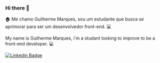 ### Hi there 👋

:house: Me chamo Guilherme Marques, sou um estudante que busca se aprimorar para ser um desenvolvedor front-end. :computer:

My name is Guilherme Marques, i'm a studant looking to improve to be a front-end developer. :computer:

[![Linkedin Badge](https://img.shields.io/badge/-Guilherme%20Marques-0000ff?style=flat-square&logo=Linkedin&logoColor=white&link=https://www.linkedin.com/in/guilherme-marques-matos/)]([https://www.linkedin.com/in/guilherme-marques-9693ab18a/](https://www.linkedin.com/in/guilherme-marques-matos/))

<!--
**gui13info/gui13info** is a ✨ _special_ ✨ repository because its `README.md` (this file) appears on your GitHub profile.

Here are some ideas to get you started:

- 🔭 I’m currently working on ...
- 🌱 I’m currently learning ...
- 👯 I’m looking to collaborate on ...
- 🤔 I’m looking for help with ...
- 💬 Ask me about ...
- 📫 How to reach me: ...
- 😄 Pronouns: ...
- ⚡ Fun fact: ...
-->

